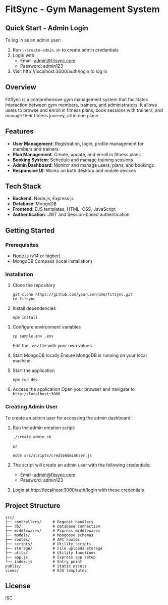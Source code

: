 # FitSync - Gym Management System

## Quick Start - Admin Login
To log in as an admin user:
1. Run `./create-admin.sh` to create admin credentials
2. Login with:
   - Email: admin@fitsync.com
   - Password: admin123
3. Visit http://localhost:3000/auth/login to log in

## Overview
FitSync is a comprehensive gym management system that facilitates interaction between gym members, trainers, and administrators. It allows users to browse and enroll in fitness plans, book sessions with trainers, and manage their fitness journey, all in one place.

## Features
- **User Management**: Registration, login, profile management for members and trainers
- **Plan Management**: Create, update, and enroll in fitness plans
- **Booking System**: Schedule and manage training sessions
- **Admin Dashboard**: Monitor and manage users, plans, and bookings
- **Responsive UI**: Works on both desktop and mobile devices

## Tech Stack
- **Backend**: Node.js, Express.js
- **Database**: MongoDB
- **Frontend**: EJS templates, HTML, CSS, JavaScript
- **Authentication**: JWT and Session-based authentication

## Getting Started

### Prerequisites
- Node.js (v14 or higher)
- MongoDB Compass (local installation)

### Installation
1. Clone the repository
   ```
   git clone https://github.com/yourusername/fitsync.git
   cd fitsync
   ```

2. Install dependencies
   ```
   npm install
   ```

3. Configure environment variables
   ```
   cp sample.env .env
   ```
   Edit the `.env` file with your own values.

4. Start MongoDB locally
   Ensure MongoDB is running on your local machine.

5. Start the application
   ```
   npm run dev
   ```

6. Access the application
   Open your browser and navigate to `http://localhost:3000`

### Creating Admin User
To create an admin user for accessing the admin dashboard:

1. Run the admin creation script:
   ```
   ./create-admin.sh
   ```
   or
   ```
   node src/scripts/createAdminUser.js
   ```

2. The script will create an admin user with the following credentials:
   - Email: admin@fitsync.com
   - Password: admin123

3. Login at http://localhost:3000/auth/login with these credentials

## Project Structure
```
src/
├── controllers/     # Request handlers
├── db/              # Database connection
├── middlewares/     # Express middlewares
├── models/          # Mongoose schemas
├── routes/          # API routes
├── scripts/         # Utility scripts
├── storage/         # File uploads storage
├── utils/           # Utility functions
├── app.js           # Express app setup
└── index.js         # Entry point
public/              # Static assets
views/               # EJS templates
```

## License
ISC